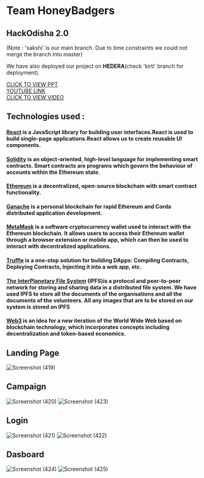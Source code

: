 # Team HoneyBadgers

## HackOdisha 2.0

(Note : 'sakshi' is our main branch. Due to time constraints we could not merge the branch into master)

We have also deployed our project on <b>HEDERA</b>(check 'kirti' branch for deployment). 

<a href="https://www.canva.com/design/DAFL4ws390g/Mxdw9iMu_W43r7w4MDiMig/view?utm_content=DAFL4ws390g&utm_campaign=designshare&utm_medium=link2&utm_source=sharebutton" target="_blank">CLICK TO VIEW PPT</a><br/>
<a href="https://www.youtube.com/watch?v=KxzIbB_4XKM">YOUTUBE LINK</a><br/>
<a href="https://www.canva.com/design/DAFL7t3k3us/xI47u0r7YSQWtYwPP61vTQ/watch?utm_content=DAFL7t3k3us&utm_campaign=designshare&utm_medium=link2&utm_source=sharebutton" target="_blank">CLICK TO VIEW VIDEO</a><br/>


## Technologies used : 
#### <ins>React</ins> is a JavaScript library for building user interfaces.React is used to build single-page applications.React allows us to create reusable UI components.
#### <ins>Solidity</ins> is an object-oriented, high-level language for implementing smart contracts. Smart contracts are programs which govern the behaviour of accounts within the Ethereum state.
#### <ins>Ethereum</ins> is a decentralized, open-source blockchain with smart contract functionality. 
#### <ins>Ganache</ins> is a personal blockchain for rapid Ethereum and Corda distributed application development.
#### <ins>MetaMask</ins> is a software cryptocurrency wallet used to interact with the Ethereum blockchain. It allows users to access their Ethereum wallet through a browser extension or mobile app, which can then be used to interact with decentralized applications.
#### <ins>Truffle</ins> is a one-stop solution for building DApps: Compiling Contracts, Deploying Contracts, Injecting it into a web app, etc.
#### <ins>The InterPlanetary File System</ins> (IPFS)is a protocol and peer-to-peer network for storing and sharing data in a distributed file system. We have used IPFS to store all the documents of the organisations and all the documents of the volunteers. All any images that are to be stored on our system is stored on IPFS
#### <ins>Web3</ins> is an idea for a new iteration of the World Wide Web based on blockchain technology, which incorporates concepts including decentralization and token-based economics.

## Landing Page

![Screenshot (419)](https://user-images.githubusercontent.com/71037507/189530359-3e038cdf-f7cd-4556-a12b-e96ae8f66cae.png)
## Campaign
![Screenshot (420)](https://user-images.githubusercontent.com/71037507/189530395-f48db238-f3d2-441b-a598-47de442936ec.png)
![Screenshot (423)](https://user-images.githubusercontent.com/71037507/189530404-be5ec2c7-c0c5-48af-b239-b5d3a26ee790.png)
## Login
![Screenshot (421)](https://user-images.githubusercontent.com/71037507/189530409-9b558ff1-40f0-4937-a510-f0ea6e53470f.png)
![Screenshot (422)](https://user-images.githubusercontent.com/71037507/189530412-5050904f-6007-447b-8411-13d6a43a2e5e.png)
## Dasboard
![Screenshot (424)](https://user-images.githubusercontent.com/71037507/189530418-b590686a-866e-478a-b451-ca26495d4cab.png)
![Screenshot (425)](https://user-images.githubusercontent.com/71037507/189530423-07163ada-1f75-4fdf-8484-4ca58ce689f1.png)
